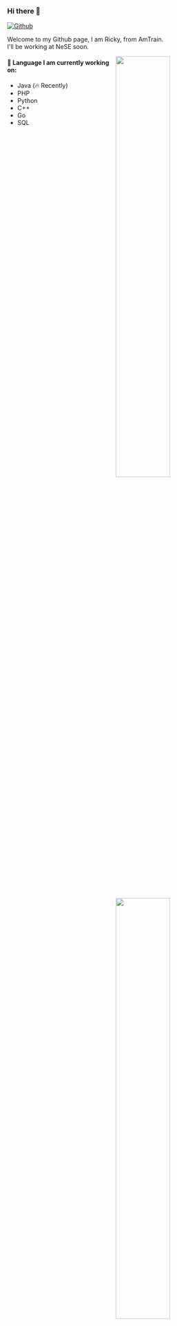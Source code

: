 ### Hi there 👋

[![Github](https://img.shields.io/badge/-Github-000?style=flat&logo=Github&logoColor=white)](https://github.com/R1ckyZ/)

Welcome to my Github page, I am Ricky, from AmTrain.<br/>
I'll be working at NeSE soon.

<img width="50%" align="right" src="https://github-readme-stats.vercel.app/api?username=R1ckyZ&show_icons=true&hide_border=true" />
<img width="50%" align="right" src="https://github-readme-stats.vercel.app/api/top-langs/?username=R1ckyZ&layout=compact&hide_border=true&langs_count=8">

#### 🌱 Language I am currently working on: 
- Java (🔥 Recently)
- PHP
- Python
- C++
- Go
- SQL
